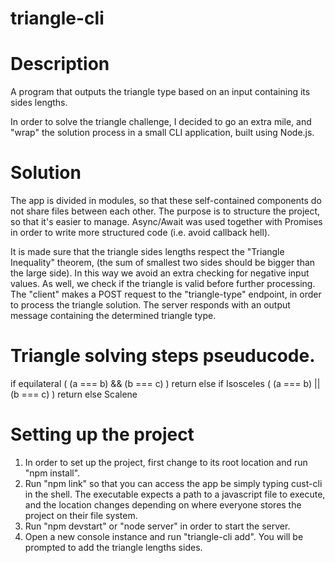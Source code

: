 # triangle-cli

# Description

A program that outputs the triangle type based on an input containing its sides lengths.

In order to solve the triangle challenge, I decided to go an extra mile, and "wrap" the solution process in a small CLI application, built using Node.js.

# Solution

The app is divided in modules, so that these self-contained components do not share files between each other. The purpose is to structure the project, so that it's easier to manage.
Async/Await was used together with Promises in order to write more structured code (i.e. avoid callback hell).

It is made sure that the triangle sides lengths respect the "Triangle Inequality" theorem, (the sum of smallest two sides should be bigger than the large side). In this way we avoid an extra checking for negative input values. As well, we check if the triangle is valid before further processing.
The "client" makes a POST request to the "triangle-type" endpoint, in order to process the triangle solution.
The server responds with an output message containing the determined triangle type.

# Triangle solving steps pseuducode.

if equilateral ( (a === b) && (b === c) ) return
else if Isosceles ( (a === b) || (b === c) ) return
else Scalene

# Setting up the project

1. In order to set up the project, first change to its root location and run "npm install".
2. Run "npm link" so that you can access the app be simply typing cust-cli in the shell. The executable expects a path to a javascript file to execute, and the location changes depending on where everyone stores the project on their file system.
3. Run "npm devstart" or "node server" in order to start the server.
4. Open a new console instance and run "triangle-cli add". You will be prompted to add the triangle lengths sides.
